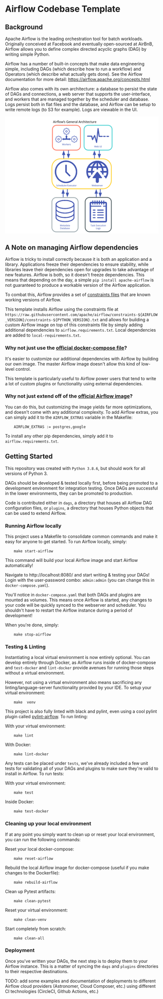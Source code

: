 # Airflow Codebase Template

## Background

Apache Airflow is the leading orchestration tool for batch workloads. Originally conceived at Facebook and eventually open-sourced at AirBnB, Airflow allows you to define complex directed acyclic graphs (DAG) by writing simple Python. 

Airflow has a number of built-in concepts that make data engineering simple, including DAGs (which describe how to run a workflow) and Operators (which describe what actually gets done). See the Airflow documentation for more detail: https://airflow.apache.org/concepts.html 

Airflow also comes with its own architecture: a database to persist the state of DAGs and connections, a web server that supports the user-interface, and workers that are managed together by the scheduler and database. Logs persist both in flat files and the database, and Airflow can be setup to write remote logs (to S3 for example). Logs are viewable in the UI.

![Airflow Architecture](docs/airflow_architecture.png)

## A Note on managing Airflow dependencies

Airflow is tricky to install correctly because it is both an application and a library. Applications freeze their dependencies to ensure stability, while libraries leave their dependencies open for upgrades to take advantage of new features. Airflow is both, so it doesn't freeze dependencies. This means that depending on the day, a simple `pip install apache-airflow` is not guaranteed to produce a workable version of the Airflow application. 

To combat this, Airflow provides a set of [constraints files](https://airflow.apache.org/docs/apache-airflow/stable/installation.html#constraints-files) that are known working versions of Airflow. 

This template installs Airflow using the constraints file at `https://raw.githubusercontent.com/apache/airflow/constraints-${AIRFLOW_VERSION}/constraints-${PYTHON_VERSION}.txt` and allows for building a custom Airflow image on top of this constraints file by simply adding additional dependencies to `airflow.requirements.txt`. Local dependencies are added to `local-requirements.txt`. 

### Why not just use the [official docker-compose file](https://github.com/apache/airflow/blob/master/docs/apache-airflow/start/docker-compose.yaml)?

It's easier to customize our additional dependencies with Airflow by building our own image. The master Airflow image doesn't allow this kind of low-level control. 

This template is particularly useful to Airflow power users that tend to write a lot of custom plugins or functionality using external dependencies. 

### Why not just extend off of the [official Airflow image](https://airflow.apache.org/docs/apache-airflow/stable/production-deployment.html#production-container-images)?

You can do this, but customizing the image yields far more optimizations, and doesn't come with any additional complexity. To add Airflow extras, you can simply add it to the `AIRFLOW_EXTRAS` variable in the Makefile:

        AIRFLOW_EXTRAS := postgres,google

To install any other pip dependencies, simply add it to `airflow.requirements.txt`.

## Getting Started

This repository was created with `Python 3.8.6`, but should work for all versions of Python 3. 

DAGs should be developed & tested locally first, before being promoted to a development environment for integration testing. Once DAGs are successful in the lower environments, they can be promoted to production. 

Code is contributed either in `dags`, a directory that houses all Airflow DAG configuration files, or `plugins`, a directory that houses Python objects that can be used to extend Airflow.

### Running Airflow locally

This project uses a Makefile to consolidate common commands and make it easy for anyone to get started. To run Airflow locally, simply:

        make start-airflow

This command will build your local Airflow image and start Airflow automatically!

Navigate to http://localhost:8080/ and start writing & testing your DAGs! Login with the user-password combo: `admin:admin` (you can change this in `docker-compose.yaml`).

You'll notice in `docker-compose.yaml` that both DAGs and plugins are mounted as volumes. This means once Airflow is started, any changes to your code will be quickly synced to the webserver and scheduler. You shouldn't have to restart the Airflow instance during a period of development! 

When you're done, simply:

        make stop-airflow

### Testing & Linting

Instantiating a local virtual environment is now entirely optional. You can develop entirely through Docker, as Airflow runs inside of docker-compose and `test-docker` and `lint-docker` provide avenues for running those steps without a virtual environment. 

However, not using a virtual environment also means sacrificing any linting/language-server functionality provided by your IDE. To setup your virtual environment:

        make  venv

This project is also fully linted with black and pylint, even using a cool pylint plugin called [pylint-airflow](https://pypi.org/project/pylint-airflow/). To run linting:

With your virtual environment: 

        make lint

With Docker:

        make lint-docker

Any tests can be placed under `tests`, we've already included a few unit tests for validating all of your DAGs and plugins to make sure they're valid to install in Airflow. To run tests:

With your virtual environment:

        make test

Inside Docker:
        
        make test-docker

### Cleaning up your local environment

If at any point you simply want to clean up or reset your local environment, you can run the following commands:

Reset your local docker-compose:

        make reset-airflow

Rebuild the local Airflow image for docker-compose (useful if you make changes to the Dockerfile):
        
        make rebuild-airflow

Clean up Pytest artifacts:
        
        make clean-pytest

Reset your virtual environment:

        make clean-venv

Start completely from scratch:

        make clean-all

### Deployment

Once you've written your DAGs, the next step is to deploy them to your Airflow instance. This is a matter of syncing the `dags` and `plugins` directories to their respective destinations. 

TODO: add some examples and documentation of deployments to different Airflow cloud providers (Astronomer, Cloud Composer, etc.) using different CI technologies (CircleCI, Github Actions, etc.)
